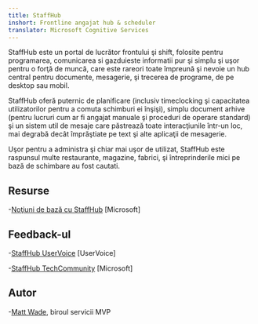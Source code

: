 ```yaml
---
title: StaffHub
inshort: Frontline angajat hub & scheduler
translator: Microsoft Cognitive Services
---
```


StaffHub este un portal de lucrător frontului şi shift, folosite pentru programarea, comunicarea si gazduieste informatii pur şi simplu şi uşor pentru o forţă de muncă, care este rareori toate împreună şi nevoie un hub central pentru documente, mesagerie, şi trecerea de programe, de pe desktop sau mobil.

StaffHub oferă puternic de planificare (inclusiv timeclocking şi capacitatea utilizatorilor pentru a comuta schimburi ei înşişi), simplu document arhive (pentru lucruri cum ar fi angajat manuale şi proceduri de operare standard) şi un sistem util de mesaje care păstrează toate interacţiunile într-un loc, mai degrabă decât împrăştiate pe text şi alte aplicaţii de mesagerie. 

Uşor pentru a administra şi chiar mai uşor de utilizat, StaffHub este raspunsul multe restaurante, magazine, fabrici, şi întreprinderile mici pe bază de schimbare au fost cautati.

Resurse
---------

-[Noţiuni de bază cu StaffHub](https://support.office.com/en-us/article/getting-started-with-microsoft-staffhub-92e9480f-0a37-47d2-ac96-2d11ee5f0656)
    \[Microsoft\]


Feedback-ul
---------

-[StaffHub UserVoice](https://staffhub.uservoice.com/forums/323718-general)
    \[UserVoice\]

-[StaffHub TechCommunity](https://techcommunity.microsoft.com/t5/Microsoft-StaffHub/ct-p/StaffHub)
    \[Microsoft\]

Autor
---------

-[Matt Wade](https://www.linkedin.com/in/thatmattwade/), biroul servicii MVP

